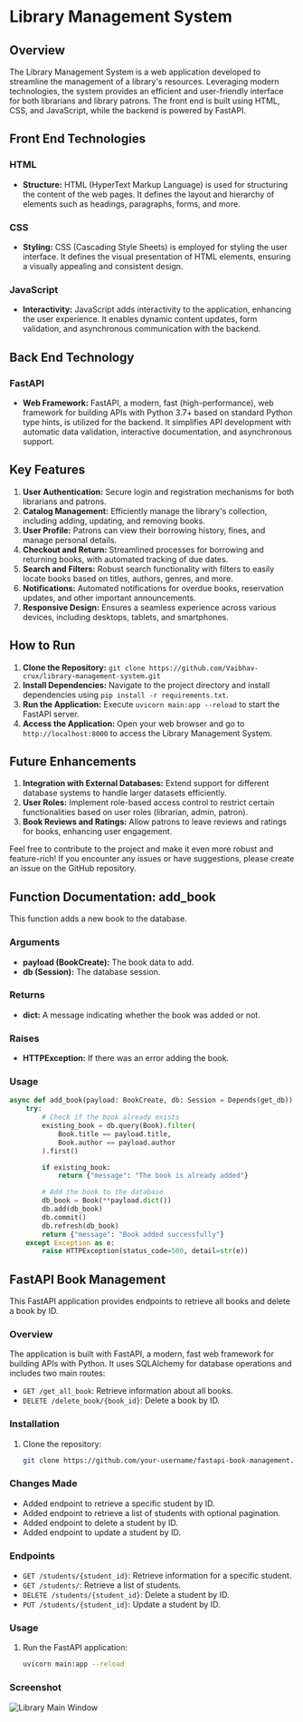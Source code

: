 # Library Management System

## Overview
The Library Management System is a web application developed to streamline the management of a library's resources. Leveraging modern technologies, the system provides an efficient and user-friendly interface for both librarians and library patrons. The front end is built using HTML, CSS, and JavaScript, while the backend is powered by FastAPI.

## Front End Technologies
### HTML
- **Structure:** HTML (HyperText Markup Language) is used for structuring the content of the web pages. It defines the layout and hierarchy of elements such as headings, paragraphs, forms, and more.

### CSS
- **Styling:** CSS (Cascading Style Sheets) is employed for styling the user interface. It defines the visual presentation of HTML elements, ensuring a visually appealing and consistent design.

### JavaScript
- **Interactivity:** JavaScript adds interactivity to the application, enhancing the user experience. It enables dynamic content updates, form validation, and asynchronous communication with the backend.

## Back End Technology
### FastAPI
- **Web Framework:** FastAPI, a modern, fast (high-performance), web framework for building APIs with Python 3.7+ based on standard Python type hints, is utilized for the backend. It simplifies API development with automatic data validation, interactive documentation, and asynchronous support.

## Key Features
1. **User Authentication:** Secure login and registration mechanisms for both librarians and patrons.
2. **Catalog Management:** Efficiently manage the library's collection, including adding, updating, and removing books.
3. **User Profile:** Patrons can view their borrowing history, fines, and manage personal details.
4. **Checkout and Return:** Streamlined processes for borrowing and returning books, with automated tracking of due dates.
5. **Search and Filters:** Robust search functionality with filters to easily locate books based on titles, authors, genres, and more.
6. **Notifications:** Automated notifications for overdue books, reservation updates, and other important announcements.
7. **Responsive Design:** Ensures a seamless experience across various devices, including desktops, tablets, and smartphones.

## How to Run
1. **Clone the Repository:** `git clone https://github.com/Vaibhav-crux/library-management-system.git`
2. **Install Dependencies:** Navigate to the project directory and install dependencies using `pip install -r requirements.txt`.
3. **Run the Application:** Execute `uvicorn main:app --reload` to start the FastAPI server.
4. **Access the Application:** Open your web browser and go to `http://localhost:8000` to access the Library Management System.

## Future Enhancements
1. **Integration with External Databases:** Extend support for different database systems to handle larger datasets efficiently.
2. **User Roles:** Implement role-based access control to restrict certain functionalities based on user roles (librarian, admin, patron).
3. **Book Reviews and Ratings:** Allow patrons to leave reviews and ratings for books, enhancing user engagement.

Feel free to contribute to the project and make it even more robust and feature-rich! If you encounter any issues or have suggestions, please create an issue on the GitHub repository.

## Function Documentation: add_book

This function adds a new book to the database.

### Arguments

- **payload (BookCreate):** The book data to add.
- **db (Session):** The database session.

### Returns

- **dict:** A message indicating whether the book was added or not.

### Raises

- **HTTPException:** If there was an error adding the book.

### Usage

```python
async def add_book(payload: BookCreate, db: Session = Depends(get_db)):
    try:
        # Check if the book already exists
        existing_book = db.query(Book).filter(
            Book.title == payload.title,
            Book.author == payload.author
        ).first()

        if existing_book:
            return {"message": "The book is already added"}

        # Add the book to the database
        db_book = Book(**payload.dict())
        db.add(db_book)
        db.commit()
        db.refresh(db_book)
        return {"message": "Book added successfully"}
    except Exception as e:
        raise HTTPException(status_code=500, detail=str(e))

```

## FastAPI Book Management

This FastAPI application provides endpoints to retrieve all books and delete a book by ID.

### Overview

The application is built with FastAPI, a modern, fast web framework for building APIs with Python. It uses SQLAlchemy for database operations and includes two main routes:
- `GET /get_all_book`: Retrieve information about all books.
- `DELETE /delete_book/{book_id}`: Delete a book by ID.

### Installation

1. Clone the repository:

   ```bash
   git clone https://github.com/your-username/fastapi-book-management.git
   ```

### Changes Made

- Added endpoint to retrieve a specific student by ID.
- Added endpoint to retrieve a list of students with optional pagination.
- Added endpoint to delete a student by ID.
- Added endpoint to update a student by ID.

### Endpoints

- `GET /students/{student_id}`: Retrieve information for a specific student.
- `GET /students/`: Retrieve a list of students.
- `DELETE /students/{student_id}`: Delete a student by ID.
- `PUT /students/{student_id}`: Update a student by ID.

### Usage

1. Run the FastAPI application:

   ```bash
   uvicorn main:app --reload
   ```


### Screenshot
![Library Main Window](https://github.com/user-attachments/assets/f75d711a-1948-4a3e-8d65-19728cb790d4)

